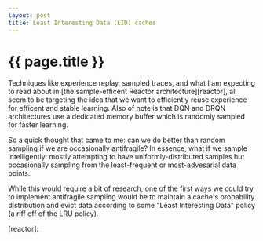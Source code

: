 ```yaml
---
layout: post
title: Least Interesting Data (LID) caches
---
```


{{ page.title }}
================

Techniques like experience replay, sampled traces, and what
I am expecting to read about in [the sample-efficent Reactor
architecture][reactor], all seem to be targeting the idea that we want
to efficiently reuse experience for efficent and stable learning.
Also of note is that DQN and DRQN architectures use a dedicated memory
buffer which is randomly sampled for faster learning.

So a quick thought that came to me: can we do better than random
sampling if we are occasionally antifragile? In essence, what if we
sample intelligently: mostly attempting to have uniformly-distributed
samples but occasionally sampling from the least-frequent or
most-advesarial data points.

While this would require a bit of research, one of the first ways we
could try to implement antifragile sampling would be to maintain a
cache's probability distribution and evict data according to some "Least
Interesting Data" policy (a riff off of the LRU policy).

[reactor]:
